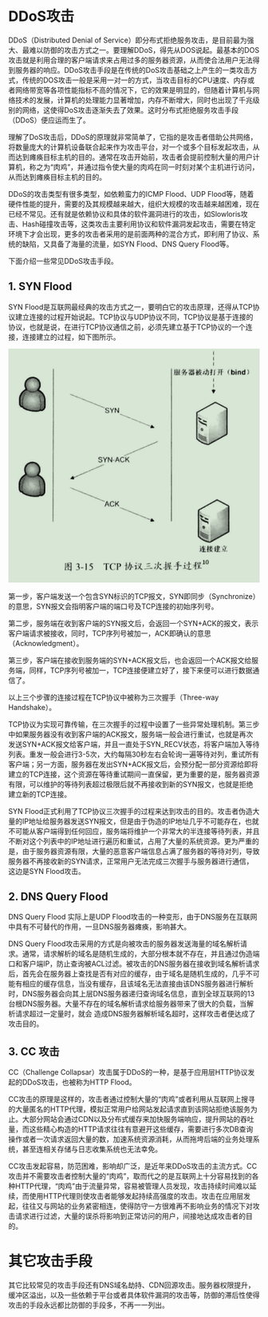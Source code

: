 # DDoS攻击

DDoS（Distributed Denial of Service）即分布式拒绝服务攻击，是目前最为强大、最难以防御的攻击方式之一。要理解DDoS，得先从DOS说起。最基本的DOS攻击就是利用合理的客户端请求来占用过多的服务器资源，从而使合法用户无法得到服务器的响应。DDoS攻击手段是在传统的DoS攻击基础之上产生的一类攻击方式，传统的DOS攻击一般是采用一对一的方式，当攻击目标的CPU速度、内存或者网络带宽等各项性能指标不高的情况下，它的效果是明显的，但随着计算机与网络技术的发展，计算机的处理能力显著增加，内存不断增大，同时也出现了千兆级别的网络，这使得DoS攻击逐渐失去了效果。这时分布式拒绝服务攻击手段（DDoS）便应运而生了。

理解了DoS攻击后，DDoS的原理就非常简单了，它指的是攻击者借助公共网络，将数量庞大的计算机设备联合起来作为攻击平台，对一个或多个目标发起攻击，从而达到瘫痪目标主机的目的。通常在攻击开始前，攻击者会提前控制大量的用户计算机，称之为“肉鸡”，并通过指令使大量的肉鸡在同一时刻对某个主机进行访问，从而达到瘫痪目标主机的目的。

DDoS的攻击类型有很多类型，如依赖蛮力的ICMP Flood、UDP Flood等，随着硬件性能的提升，需要的及其规模越来越大，组织大规模的攻击越来越困难，现在已经不常见。还有就是依赖协议和具体的软件漏洞进行的攻击，如Slowloris攻击、Hash碰撞攻击等，这类攻击主要利用协议和软件漏洞发起攻击，需要在特定环境下才会出现，更多的攻击者采用的是前面两种的混合方式，即利用了协议、系统的缺陷，又具备了海量的流量，如SYN Flood、DNS Query Flood等。

下面介绍一些常见DDoS攻击手段。

## 1. SYN Flood

SYN Flood是互联网最经典的攻击方式之一，要明白它的攻击原理，还得从TCP协议建立连接的过程开始说起。TCP协议与UDP协议不同，TCP协议是基于连接的协议，也就是说，在进行TCP协议通信之前，必须先建立基于TCP协议的一个连接，连接建立的过程，如下图所示。

![Image text](https://github.com/yuanhaoz/SecurityDemo/blob/develop/src/main/java/com/zyh/常见的Web攻击手段/DDoS攻击/TCP三次握手.png)

第一步，客户端发送一个包含SYN标识的TCP报文，SYN即同步（Synchronize）的意思，SYN报文会指明客户端的端口号及TCP连接的初始序列号。

第二步，服务端在收到客户端的SYN报文后，会返回一个SYN+ACK的报文，表示客户端请求被接收，同时，TCP序列号被加一，ACK即确认的意思（Acknowledgment）。

第三步，客户端在接收到服务端的SYN+ACK报文后，也会返回一个ACK报文给服务端，同样，TCP序列号被加一，TCP连接便建立好了，接下来便可以进行数据通信了。

以上三个步骤的连接过程在TCP协议中被称为三次握手（Three-way Handshake）。

TCP协议为实现可靠传输，在三次握手的过程中设置了一些异常处理机制。第三步中如果服务器没有收到客户端的ACK报文，服务端一般会进行重试，也就是再次发送SYN+ACK报文给客户端，并且一直处于SYN_RECV状态，将客户端加入等待列表。重发一般会进行3-5次，大约每隔30秒左右会轮询一遍等待对列，重试所有客户端；另一方面，服务器在发出SYN+ACK报文后，会预分配一部分资源给即将建立的TCP连接，这个资源在等待重试期间一直保留，更为重要的是，服务器资源有限，可以维护的等待列表超过极限后就不再接收到新的SYN报文，也就是拒绝建立新的TCP连接。

SYN Flood正式利用了TCP协议三次握手的过程来达到攻击的目的。攻击者伪造大量的IP地址给服务器发送SYN报文，但是由于伪造的IP地址几乎不可能存在，也就不可能从客户端得到任何回应，服务端将维护一个非常大的半连接等待列表，并且不断对这个列表中的IP地址进行遍历和重试，占用了大量的系统资源。更为严重的是，由于服务器资源有限，大量的恶意客户端信息占满了服务器的等待对列，导致服务器不再接收新的SYN请求，正常用户无法完成三次握手与服务器进行通信，这边是SYN Flood攻击。

## 2. DNS Query Flood

DNS Query Flood 实际上是UDP Flood攻击的一种变形，由于DNS服务在互联网中具有不可替代的作用，一旦DNS服务器瘫痪，影响甚大。

DNS Query Flood攻击采用的方式是向被攻击的服务器发送海量的域名解析请求。通常，请求解析的域名是随机生成的，大部分根本就不存在，并且通过伪造端口和客户端IP，防止查询被ACL过滤。被攻击的DNS服务器在接收到域名解析请求后，首先会在服务器上查找是否有对应的缓存，由于域名是随机生成的，几乎不可能有相应的缓存信息，当没有缓存，且该域名无法直接由该DNS服务器进行解析时，DNS服务器会向其上层DNS服务器递归查询域名信息，直到全球互联网的13台根DNS服务器。大量不存在的域名解析请求给服务器带来了很大的负载，当解析请求超过一定量时，就会 造成DNS服务器解析域名超时，这样攻击者便达成了攻击目的。

## 3. CC 攻击

CC（Challenge Collapsar）攻击属于DDoS的一种，是基于应用层HTTP协议发起的DDoS攻击，也被称为HTTP Flood。

CC攻击的原理是这样的，攻击者通过控制大量的“肉鸡”或者利用从互联网上搜寻的大量匿名的HTTP代理，模拟正常用户给网站发起请求直到该网站拒绝该服务为止。大部分网站会通过CDN以及分布式缓存来加快服务端响应，提升网站的吞吐量，而这些精心构造的HTTP请求往往有意避开这些缓存，需要进行多次DB查询操作或者一次请求返回大量的数，加速系统资源消耗，从而拖垮后端的业务处理系统，甚至连相关存储与日志收集系统也无法幸免。

CC攻击发起容易，防范困难，影响却广泛，是近年来DDoS攻击的主流方式。CC攻击并不需要攻击者控制大量的“肉鸡”，取而代之的是互联网上十分容易找到的各种HTTP代理，“肉鸡”由于流量异常，容易被管理人员发现，攻击持续时间难以延续，而使用HTTP代理则使攻击者能够发起持续高强度的攻击。攻击在应用层发起，往往又与网站的业务紧密相连，使得防守一方很难再不影响业务的情况下对攻击请求进行过滤，大量的误杀将影响到正常访问的用户，间接地达成攻击者的目的。

# 其它攻击手段

其它比较常见的攻击手段还有DNS域名劫持、CDN回源攻击。服务器权限提升，缓冲区溢出，以及一些依赖于平台或者具体软件漏洞的攻击等，防御的滞后性使得攻击的手段永远都比防御的手段多，不再一一列出。